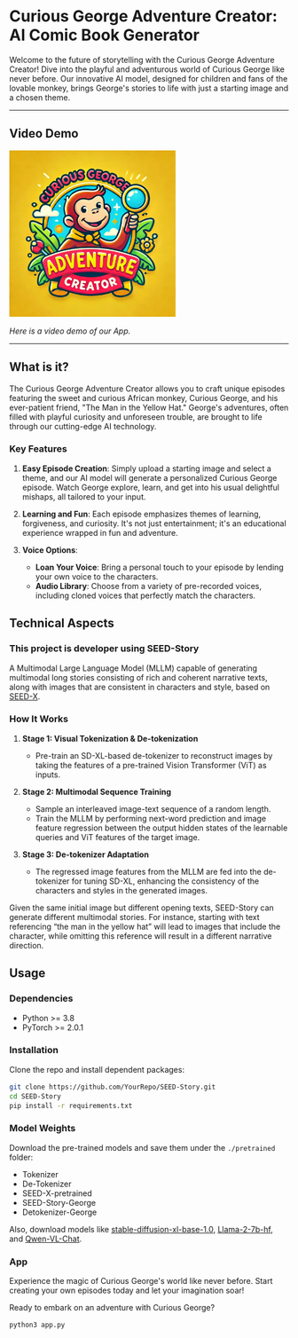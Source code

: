 # Curious George Adventure Creator: AI Comic Book Generator

Welcome to the future of storytelling with the Curious George Adventure Creator! Dive into the playful and adventurous world of Curious George like never before. Our innovative AI model, designed for children and fans of the lovable monkey, brings George's stories to life with just a starting image and a chosen theme.

---

## Video Demo

<a href="https://youtu.be/_t87U1tLiyQ"><img src="assets/logo.png" width="300" height="300" alt="Thumbnail"></a>

*Here is a video demo of our App.*

---

## What is it?

The Curious George Adventure Creator allows you to craft unique episodes featuring the sweet and curious African monkey, Curious George, and his ever-patient friend, "The Man in the Yellow Hat." George's adventures, often filled with playful curiosity and unforeseen trouble, are brought to life through our cutting-edge AI technology.

### Key Features

1. **Easy Episode Creation**: Simply upload a starting image and select a theme, and our AI model will generate a personalized Curious George episode. Watch George explore, learn, and get into his usual delightful mishaps, all tailored to your input.
   
2. **Learning and Fun**: Each episode emphasizes themes of learning, forgiveness, and curiosity. It's not just entertainment; it's an educational experience wrapped in fun and adventure.

3. **Voice Options**: 
   - **Loan Your Voice**: Bring a personal touch to your episode by lending your own voice to the characters.
   - **Audio Library**: Choose from a variety of pre-recorded voices, including cloned voices that perfectly match the characters.

## Technical Aspects

### This project is developer using SEED-Story

A Multimodal Large Language Model (MLLM) capable of generating multimodal long stories consisting of rich and coherent narrative texts, along with images that are consistent in characters and style, based on [SEED-X](https://github.com/AILab-CVC/SEED-X). 

### How It Works

1. **Stage 1: Visual Tokenization & De-tokenization**
   - Pre-train an SD-XL-based de-tokenizer to reconstruct images by taking the features of a pre-trained Vision Transformer (ViT) as inputs.

2. **Stage 2: Multimodal Sequence Training**
   - Sample an interleaved image-text sequence of a random length.
   - Train the MLLM by performing next-word prediction and image feature regression between the output hidden states of the learnable queries and ViT features of the target image.

3. **Stage 3: De-tokenizer Adaptation**
   - The regressed image features from the MLLM are fed into the de-tokenizer for tuning SD-XL, enhancing the consistency of the characters and styles in the generated images.

Given the same initial image but different opening texts, SEED-Story can generate different multimodal stories. For instance, starting with text referencing “the man in the yellow hat” will lead to images that include the character, while omitting this reference will result in a different narrative direction.

## Usage

### Dependencies
- Python >= 3.8
- PyTorch >= 2.0.1

### Installation
Clone the repo and install dependent packages:

```bash
git clone https://github.com/YourRepo/SEED-Story.git
cd SEED-Story
pip install -r requirements.txt
```


### Model Weights
Download the pre-trained models and save them under the `./pretrained` folder:

- Tokenizer
- De-Tokenizer
- SEED-X-pretrained
- SEED-Story-George
- Detokenizer-George

Also, download models like [stable-diffusion-xl-base-1.0](https://huggingface.co/stabilityai/stable-diffusion-xl-base-1.0), [Llama-2-7b-hf](https://huggingface.co/meta-llama/Llama-2-7b-hf), and [Qwen-VL-Chat](https://huggingface.co/Qwen/Qwen-VL-Chat).

### App

Experience the magic of Curious George's world like never before. Start creating your own episodes today and let your imagination soar!

Ready to embark on an adventure with Curious George?

```bash
python3 app.py
```

